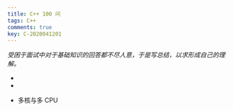```yaml
---
title: C++ 100 问
tags: C++
comments: true
key: C-2020041201
---
```


*受困于面试中对于基础知识的回答都不尽人意，于是写总结，以求形成自己的理解。*

* [进程与线程的区别？]: https://beyondyuanshu.github.io/2020/04/12/ask-cpp-001-process-vs-thread.html
* 





* 多核与多 CPU